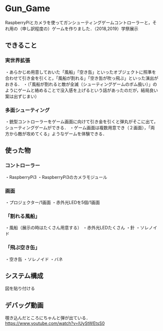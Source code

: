 # Gun_Game
RaspberryPiとカメラを使ってガンシューティングゲームコントローラーと，それ用の（申し訳程度の）ゲームを作りました．（2018,2019）学祭展示

## できること
### 実世界拡張
・あらかじめ用意しておいた「風船」「空き缶」といったオブジェクトに照準を合わせて引き金を引くと，「風船が割れる」「空き缶が吹っ飛ぶ」といった演出がおきる．
・（「風船が割れると敵が全滅（シューティングゲームのボム扱い）」のようにゲームと絡めることで没入感を上げるという話があったのだが，結局良い案は出ずじまい）
### 多面シューティング 
・銃型コントローラーをゲーム画面に向けて引き金を引くと弾丸がそこに出て，シューティングゲームができる．
・ゲーム画面は複数用意でき（２画面），「両方から敵が攻めてくる」ようなゲームを体験できる．

## 使った物
### コントローラー
・RaspberryPi3
・RaspberryPi3のカメラモジュール
### 画面
・プロジェクター/1画面
・赤外光LEDを5個/1画面
### 「割れる風船」
・風船（展示の時はたくさん用意する）
・赤外光LEDたくさん
・針
・ソレノイド
### 「飛ぶ空き缶」
・空き缶
・ソレノイド
・バネ

## システム構成
図を貼り付ける

## デバッグ動画
覗き込んだところにちゃんと弾が出ている．
https://www.youtube.com/watch?v=lUyStWEtsS0
